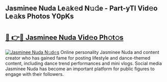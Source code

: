 ## Jasminee Nuda Le𝚊k𝚎d N𝚞𝚍e - Part-yTI Vid𝚎o Le𝚊ks Photos Y0pKs

# <h2><a href="http://fbf4djb.evod.top/?m=Jasminee+Nuda">🔗 👉🔴 Jasminee Nuda Vid𝚎o Ph𝚘t𝚘s</a></h2>

[![Jasminee Nuda N𝚞d𝚎s](https://i.imgur.com/8V9OHl7.gif)](http://fbf4djb.evod.top/?m=Jasminee+Nuda)
Online personality Jasminee Nuda and content creator who has gained fame for posting lifestyle and dance-themed content, including dance trend performances and mini vlogs. Social media Jasminee Nuda has become an important platform for public figures to engage with their followers. 
